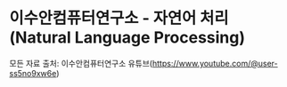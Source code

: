 # 이수안컴퓨터연구소 - 자연어 처리 (Natural Language Processing)

모든 자료 출처: 이수안컴퓨터연구소 유튜브(https://www.youtube.com/@user-ss5no9xw6e)

